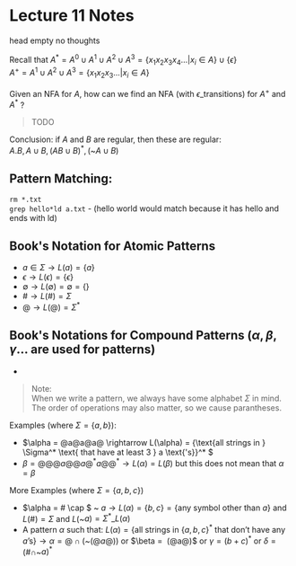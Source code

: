 # Lecture 11 Notes

head empty no thoughts

Recall that $A^* = A^0 \cup A^1 \cup A^2 \cup A^3 = \{x_1x_2x_3x_4... | x_i \in A\} \cup \{\epsilon\}$  
$A^+ = A^1 \cup A^2 \cup A^3 = \{x_1x_2x_3... | x_i \in A\}$

Given an NFA for $A$, how can we find an NFA (with $\epsilon$\_transitions) for $A^+$ and $A^*$ ?

> TODO

Conclusion: if $A$ and $B$ are regular, then these are regular:  
$A.B, A \cup B, (AB \cup B)^*, ($~$A \cup B)$

## Pattern Matching:
`rm *.txt`  
`grep hello*ld a.txt` - (hello world would match because it has hello and ends with ld)

## Book's Notation for Atomic Patterns

- $a \in \Sigma \rightarrow L(a) = \{a\}$
- $\epsilon \rightarrow L(\epsilon) = \{\epsilon\}$
- $\emptyset \rightarrow L(\emptyset) = \emptyset = \{\}$
- $\# \rightarrow L(\#) = \Sigma$
- $@ \rightarrow L(@) = \Sigma^*$

## Book's Notations for Compound Patterns $(\alpha, \beta, \gamma...$ are used for patterns)

- 

> Note:  
> When we write a pattern, we always have some alphabet $\Sigma$ in mind. The order of operations may also matter, so we cause parantheses.

Examples $( \text{where }\Sigma = \{a, b \})$:  
- $\alpha = @a@a@a@ \rightarrow L(\alpha) = \{\text{all strings in } \Sigma^* \text{ that have at least 3 } a \text{'s}\}^* $
- $\beta = @@@a@@a@^*a@@^* \rightarrow L(\alpha) = L(\beta)$ but this does not mean that $\alpha = \beta$

More Examples $(\text{where } \Sigma = \{a, b, c\})$
- $\alpha = \# \cap $ ~ $a \rightarrow L(\alpha) = \{b, c\} = \{\text{any symbol other than } a\}$ and $L(\#) = \Sigma$ and $L($~$a) = \Sigma^*\_L(\alpha)$
- A pattern $\alpha$ such that: $L(\alpha) = \{\text{all strings in } \{a, b, c\}^* \text{ that don't have any } a\text{'s}\} \rightarrow \alpha = @ \cap ($~$(@a@))$ or $\beta = $~$(@a@)$ or $\gamma = (b+c)^*$ or $\delta = (\# \cap$~$a)^*$ 